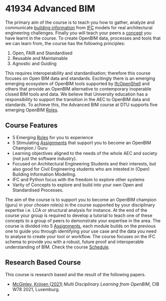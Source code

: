 
# 41934 Advanced BIM

The primary aim of the course is to teach you how to gather, analyze and communicate [building information] from [IFC] models for real architectural engineering challenges. Finally you will teach your peers a [concept] you have learnt in the course. To create OpenBIM data, processes and tools that we can learn from, the course has the following principles:

1. Open, FAIR and Standardised
2. Reusable and Maintainable
3. Agnostic and Guiding

This requires interoperability and standardisation; therefore this course focuses on Open BIM data and standards. Excitingly there is an emerging emerging ecosystem of OpenBIM tools supported by [IfcOpenShell] and others that provide an OpenBIM alternative to contemporary inoperable closed BIM tools and data. We believe that University education has a responsibility to support the transition in the AEC to OpenBIM data and standards.  To achieve this, the Advanced BIM course at DTU supports five emerging OpenBIM [Roles].

## Course Features
* 5 Emerging [Roles] for you to experience
* 5 Stimulating [Assignments] that support you to become an OpenBIM Champion / Guru
* Learning objectives aligned to the needs of the whole AEC and society (not just the software industry).
* Focused on Architectural Engineering Students and their interests, but also good for Civil Engineering students who are intested in (Open) Building Information Modelling.
* IFC and Python focus with the freedom to explore other systems
* Varity of Concepts to explore and build into your own Open and Standardised Processes.

The aim of the course is to support you to become an OpenBIM champion (guru) in your chosen role(s) in the course supported by your disciplinary expertise i.e. LCA or structural analysis for instance. At the end of the course your group is required to develop a tutorial to teach one of these concepts to a group of peers to demonstrate your expertise in the area. The course is divided into 5 [Assignments], each module builds on the previous one to guide you through identifying your use case and the data you need to analyse to create your tool or workflow. The course focuses on the IFC schema to provide you with a robust, future proof and interoperable understanding of BIM. Check the course [Schedule].

## Research Based Course
This course is research based and the result of the following papers.
* [McGinley, Krijnen (2021)] *Multi Disciplinary Learning from OpenBIM*, CIB W78 2021, Luxemburg.
* 


<!-- links -->

[Assignments]: /41934/Assignments
[IFC]: /41934/Concepts/IFC
[BPMN]: /41934/Concepts/BPMN
[Construction]: /41934/Focus/Construction
[Concepts]: /41934/Concepts
[concept]: /41934/Concepts
[Roles]: /41934/Roles/README.md
[building information]: /41934/Concepts/BIM
[IfcOpenShell]: /41934/Concepts/IfcOpenShell
[Schedule]: /41934/Schedule

<!--- papers ---> 
[McGinley, Krijnen (2021)]://www.researchgate.net/publication/355218194_Multi-disciplinary_learning_from_OpenBIM
